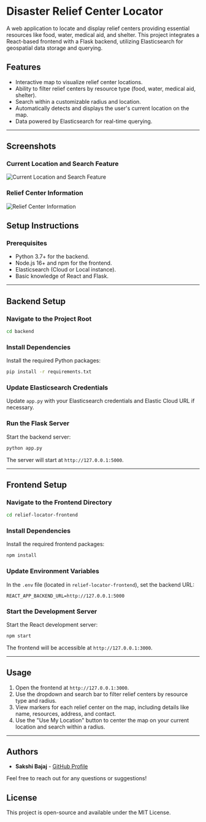 # Disaster Relief Center Locator

A web application to locate and display relief centers providing essential resources like food, water, medical aid, and shelter. This project integrates a React-based frontend with a Flask backend, utilizing Elasticsearch for geospatial data storage and querying.

## Features

- Interactive map to visualize relief center locations.
- Ability to filter relief centers by resource type (food, water, medical aid, shelter).
- Search within a customizable radius and location.
- Automatically detects and displays the user's current location on the map.
- Data powered by Elasticsearch for real-time querying.

---
## Screenshots
### Current Location and Search Feature
![Current Location and Search Feature](images/ss1.jpg)

### Relief Center Information
![Relief Center Information](images/ss2.jpg)




## Setup Instructions

### Prerequisites

- Python 3.7+ for the backend.
- Node.js 16+ and npm for the frontend.
- Elasticsearch (Cloud or Local instance).
- Basic knowledge of React and Flask.

---

## Backend Setup

### Navigate to the Project Root

```bash
cd backend
```

### Install Dependencies

Install the required Python packages:

```bash
pip install -r requirements.txt
```

### Update Elasticsearch Credentials

Update `app.py` with your Elasticsearch credentials and Elastic Cloud URL if necessary.

### Run the Flask Server

Start the backend server:

```bash
python app.py
```

The server will start at `http://127.0.0.1:5000`.

---

## Frontend Setup

### Navigate to the Frontend Directory

```bash
cd relief-locator-frontend
```

### Install Dependencies

Install the required frontend packages:

```bash
npm install
```

### Update Environment Variables

In the `.env` file (located in `relief-locator-frontend`), set the backend URL:

```env
REACT_APP_BACKEND_URL=http://127.0.0.1:5000
```

### Start the Development Server

Start the React development server:

```bash
npm start
```

The frontend will be accessible at `http://127.0.0.1:3000`.

---

## Usage

1. Open the frontend at `http://127.0.0.1:3000`.
2. Use the dropdown and search bar to filter relief centers by resource type and radius.
3. View markers for each relief center on the map, including details like name, resources, address, and contact.
4. Use the "Use My Location" button to center the map on your current location and search within a radius.

---

## Authors

- **Sakshi Bajaj** - [GitHub Profile](https://github.com/skshbjj)

Feel free to reach out for any questions or suggestions!


## License

This project is open-source and available under the MIT License.
